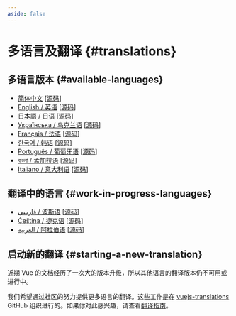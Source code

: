 ```yaml
---
aside: false
---
```


# 多语言及翻译 {#translations}

## 多语言版本 {#available-languages}

- [简体中文](https://cn.vuejs.org/) [[源码](https://github.com/vuejs-translations/docs-zh-cn)]
- [English / 英语](https://vuejs.org/) [[源码](https://github.com/vuejs/docs)]
- [日本語 / 日语](https://ja.vuejs.org/) [[源码](https://github.com/vuejs-translations/docs-ja)]
- [Українська / 乌克兰语](https://ua.vuejs.org/) [[源码](https://github.com/vuejs-translations/docs-uk)]
- [Français / 法语](https://fr.vuejs.org) [[源码](https://github.com/vuejs-translations/docs-fr)]
- [한국어 / 韩语](https://ko.vuejs.org) [[源码](https://github.com/vuejs-translations/docs-ko)]
- [Português / 葡萄牙语](https://pt.vuejs.org) [[源码](https://github.com/vuejs-translations/docs-pt)]
- [বাংলা / 孟加拉语](https://bn.vuejs.org) [[源码](https://github.com/vuejs-translations/docs-bn)]
- [Italiano / 意大利语](https://it.vuejs.org) [[源码](https://github.com/vuejs-translations/docs-it)]

## 翻译中的语言 {#work-in-progress-languages}

- [فارسی / 波斯语](https://fa.vuejs.org/) [[源码](https://github.com/vuejs-translations/docs-fa)]
- [Čeština / 捷克语](https://cs.vuejs.org/) [[源码](https://github.com/vuejs-translations/docs-cs)]
- [العربية / 阿拉伯语](https://ar.vuejs.org/) [[源码](https://github.com/vuejs-translations/docs-ar)]

## 启动新的翻译 {#starting-a-new-translation}

近期 Vue 的文档经历了一次大的版本升级，所以其他语言的翻译版本仍不可用或进行中。

我们希望通过社区的努力提供更多语言的翻译。这些工作是在 [vuejs-translations](https://github.com/vuejs-translations/) GitHub 组织进行的。如果你对此感兴趣，请查看[翻译指南](https://github.com/vuejs-translations/guidelines/blob/main/README.md)。
